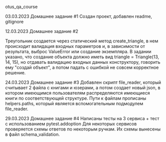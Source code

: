 otus_qa_course


03.03.2023 Домашнее задание #1
Создан проект, добавлен readme, gitignore

12.03.2023 Домашнее задание #2 

Треугольник создается через статический метод create_triangle, в нем происходит валидация
входных параметров и, в зависимости от результата, выброс ValueError или создание экземпляра.
В задании указано, что создание объекта должно иметь вид triangle = Triangle(13, 14, 15), но 
отдавать валидацию входных данных конструктору, говорить ему "создай объект", а потом падать с ошибкой
не совсем корректное решение. 

24.03.2023 Домашнее задание #3
Добавлен скрипт file_reader, который считывает 2 файла с книгами и юзерами, а потом создает 
новый json, в котором имеющимся пользователям распределяются имеющиеся книги по соответствующей структуре.
Пути к файлам прописаны helpers.paths, который является вспомогательным подмодулем file_reader. 

29.03.2023 Домашнее задание #4 
Написаны тесты на 3 сервиса + тест с использованием pytest.addoption
Для некоторых сервисов проверяется схемы ответов по некоторым ручкам. Их схемы вынесены в файл schema_validation.
